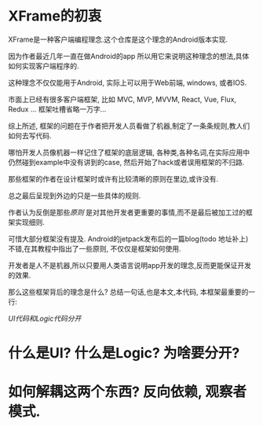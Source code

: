 # XFrame的初衷

   XFrame是一种客户端编程理念.这个仓库是这个理念的Android版本实现. 
   
   因为作者最近几年一直在做Android的app 所以用它来说明这种理念的想法,具体如何实现客户端程序的. 
   
   这种理念不仅仅能用于Android, 实际上可以用于Web前端, windows, 或者IOS.
 
   市面上已经有很多客户端框架, 比如 MVC, MVP, MVVM, React, Vue, Flux, Redux ...  框架吐槽省略一万字... 
   
   综上所述, 框架的问题在于作者把开发人员看做了机器,制定了一条条规则,教人们如何去写代码. 
   
   哪怕开发人员像机器一样记住了框架的底层逻辑, 各种类,各种名词,在实际应用中仍然碰到example中没有讲到的case, 然后开始了hack或者误用框架的不归路.
  
   那些框架的作者在设计框架时或许有比较清晰的原则在里边,或许没有. 
   
   总之最后呈现到外边的只是一些具体的规则. 
   
   作者认为反倒是那些*原则* 是对其他开发者更重要的事情,而不是最后被加工过的框架实现细则. 
   
   可惜大部分框架没有提及. Android的jetpack发布后的一篇blog(todo 地址补上) 不错,在其教程中指出了一些原则, 不仅仅是框架如何使用. 
   
   开发者是人不是机器,所以只要用人类语言说明app开发的理念,反而更能保证开发的效果.
   
   那么这些框架背后的理念是什么? 总结一句话,也是本文,本代码, 本框架最重要的一行:
   
   *UI代码和Logic代码分开*
   
# 什么是UI? 什么是Logic? 为啥要分开?



# 如何解耦这两个东西? 反向依赖, 观察者模式.



# 
